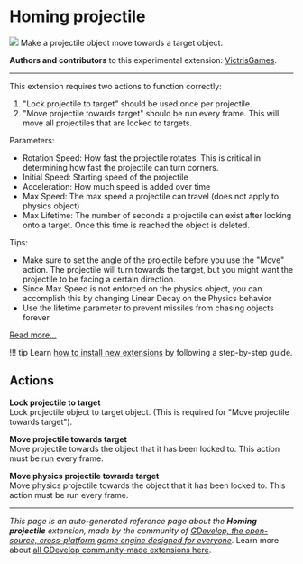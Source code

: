 # Homing projectile

<img src="https://resources.gdevelop-app.com/assets/Icons/rocket-launch.svg" class="extension-icon"></img>
Make a projectile object move towards a target object.

**Authors and contributors** to this experimental extension: [VictrisGames](https://gd.games/VictrisGames).

---

This extension requires two actions to function correctly:
1) "Lock projectile to target" should be used once per projectile. 
2) "Move projectile towards target" should be run every frame.  This will move all projectiles that are locked to targets.

Parameters:

- Rotation Speed: How fast the projectile rotates. This is critical in determining how fast the projectile can turn corners.
- Initial Speed: Starting speed of the projectile
- Acceleration: How much speed is added over time
- Max Speed:  The max speed a projectile can travel (does not apply to physics object)
- Max Lifetime:  The number of seconds a projectile can exist after locking onto a target.  Once this time is reached the object is deleted.

Tips:

- Make sure to set the angle of the projectile before you use the "Move" action.  The projectile will turn towards the target, but you might want the projectile to be facing a certain direction. 
- Since Max Speed is not enforced on the physics object, you can accomplish this by changing Linear Decay on the Physics behavior
- Use the lifetime parameter to prevent missiles from chasing objects forever

[Read more...](https://victrisgames.itch.io/extension-homing-projectile)

!!! tip
    Learn [how to install new extensions](/gdevelop5/extensions/search) by following a step-by-step guide.

## Actions

**Lock projectile to target**  
Lock projectile object to target object.  (This is required for "Move projectile towards target").

**Move projectile towards target**  
Move projectile towards the object that it has been locked to.  This action must be run every frame.

**Move physics projectile towards target**  
Move physics projectile towards the object that it has been locked to.  This action must be run every frame.




---

*This page is an auto-generated reference page about the **Homing projectile** extension, made by the community of [GDevelop, the open-source, cross-platform game engine designed for everyone](https://gdevelop.io/).* Learn more about [all GDevelop community-made extensions here](/gdevelop5/extensions).